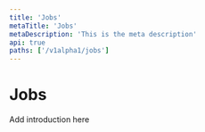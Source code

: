 ```yaml
---
title: 'Jobs'
metaTitle: 'Jobs'
metaDescription: 'This is the meta description'
api: true
paths: ['/v1alpha1/jobs']
---
```


# Jobs

Add introduction here
